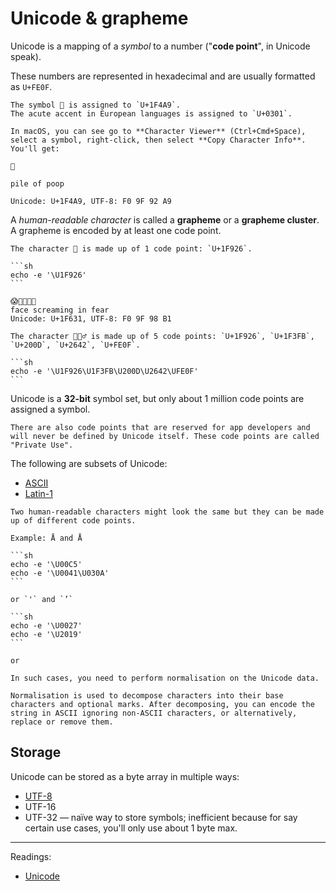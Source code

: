 # Unicode & grapheme

Unicode is a mapping of a _symbol_ to a number ("**code point**", in Unicode speak).

These numbers are represented in hexadecimal and are usually formatted as `U+FE0F`.

~~~admonish example title="Example of symbols"
The symbol 💩 is assigned to `U+1F4A9`.
The acute accent in European languages is assigned to `U+0301`.
~~~

~~~admonish tip title="See Unicode values in macOS"
In macOS, you can see go to **Character Viewer** (Ctrl+Cmd+Space), select a symbol, right-click, then select **Copy Character Info**. You'll get:

💩

pile of poop

Unicode: U+1F4A9, UTF-8: F0 9F 92 A9
~~~

A _human-readable character_ is called a **grapheme** or a **grapheme cluster**. A grapheme is encoded by at least one code point.

~~~admonish example title="Example of graphemes"
The character 🤦 is made up of 1 code point: `U+1F926`.

```sh
echo -e '\U1F926'
```

😱🤟🏽🤟🏽
face screaming in fear
Unicode: U+1F631, UTF-8: F0 9F 98 B1

The character 🤦🏼‍♂️ is made up of 5 code points: `U+1F926`, `U+1F3FB`, `U+200D`, `U+2642`, `U+FE0F`.

```sh
echo -e '\U1F926\U1F3FB\U200D\U2642\UFE0F'
```
~~~

Unicode is a **32-bit** symbol set, but only about 1 million code points are assigned a symbol.

~~~admonish note title="Private Use"
There are also code points that are reserved for app developers and will never be defined by Unicode itself. These code points are called "Private Use".
~~~

The following are subsets of Unicode:
* [ASCII](./ascii.md)
* [Latin-1](./iso-8859.md)

~~~admonish warning title="Same same but different"
Two human-readable characters might look the same but they can be made up of different code points.

Example: Å and Å

```sh
echo -e '\U00C5'
echo -e '\U0041\U030A'
```

or `'` and `’`

```sh
echo -e '\U0027'
echo -e '\U2019'
```

or

In such cases, you need to perform normalisation on the Unicode data.

Normalisation is used to decompose characters into their base characters and optional marks. After decomposing, you can encode the string in ASCII ignoring non-ASCII characters, or alternatively, replace or remove them.
~~~

## Storage
Unicode can be stored as a byte array in multiple ways:
* [UTF-8](./unicode/utf-8.md)
* UTF-16
* UTF-32 — naïve way to store symbols; inefficient because for say certain use cases, you'll only use about 1 byte max.

---

Readings:
* [Unicode](https://tonsky.me/blog/unicode/)

